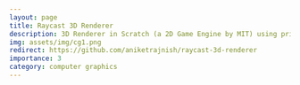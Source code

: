 ```yaml
---
layout: page
title: Raycast 3D Renderer
description: 3D Renderer in Scratch (a 2D Game Engine by MIT) using principles of raycasting, with features such as varying camera field-of-view and shadow-mapping.
img: assets/img/cg1.png
redirect: https://github.com/aniketrajnish/raycast-3d-renderer
importance: 3
category: computer graphics
---
```

